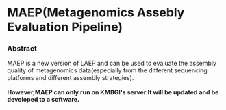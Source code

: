 MAEP(Metagenomics Assebly Evaluation Pipeline)
==============

### Abstract
MAEP is a new version of LAEP and can be used to evaluate the assembly quality of metagenomics 
data(especially from the different sequencing platforms and different assembly strategies).  <BR/><BR/>
**However,MAEP can only run on KMBGI's server.It will be updated and be developed to a software.**

